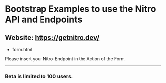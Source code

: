 # Bootstrap Examples to use the Nitro API and Endpoints


**Website:** https://getnitro.dev/
---


- form.html

Please insert your Nitro-Endpoint in the Action of the Form.

---
### Beta is limited to 100 users.